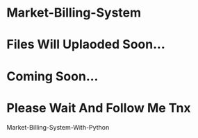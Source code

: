 # Market-Billing-System    





# Files Will Uplaoded Soon...

# Coming Soon...
<h1>Please Wait And Follow Me Tnx</h1>

Market-Billing-System-With-Python
